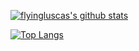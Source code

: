 [![flyingluscas's github stats](https://github-readme-stats.vercel.app/api?username=flyingluscas&count_private=true&show_icons=true&theme=radical)](https://github.com/anuraghazra/github-readme-stats)

[![Top Langs](https://github-readme-stats.vercel.app/api/top-langs/?username=flyingluscas&count_private=true&show_icons=true&theme=radical&layout=compact)](https://github.com/anuraghazra/github-readme-stats)
